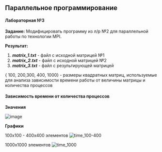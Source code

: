 ## Параллельное программирование 
#### Лабораторная №3
**Задание:** 
 Модифицировать программу из л/р №2 для параллельной работы по технологии MPI.

**Результат:** 
1. ***matrix_1.txt*** - файл с исходной матрицей №1
2. ***matrix_2.txt*** - файл с исходной матрицей №2
3. ***matrix_3.txt*** - файл с результирующей матрицей

{ 100, 200,300, 400, 1000} - размеры квадратных матриц, используемые для анализа 
зависимости времени работы от величины матрицы и количества процессов


#### Зависимость времени от количества процессов

**Значения**

![image](https://user-images.githubusercontent.com/90641953/208876378-11432baf-690a-46b0-bc06-86b08c6225b1.png)

**Графики**

100x100 - 400x400 элементов
![time_100-400](https://user-images.githubusercontent.com/90641953/208877090-ca380a0f-5d1a-42a9-8b87-48aef8ef63c1.png)

1000x1000 элементов
![time_1000](https://user-images.githubusercontent.com/90641953/208877186-46757826-f6e7-4e28-bfb6-7a698af5fe9a.png)
